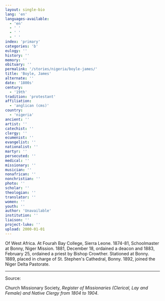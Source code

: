 ```yaml
---
layout: single-bio
lang: 'en'
languages-available:
  - 'en'
  - ' '
  - ' '
  - ' '
index: 'primary'
categories: 'b'
eulogy: ''
history: ''
memory: ''
obituary: ''
permalink: '/stories/nigeria/boyle-james/'
title: 'Boyle, James'
alternate: ''
date: '1800s'
century:
  - '19th'
tradition: 'protestant'
affiliation:
  - 'anglican (cms)'
country:
  - 'nigeria'
ancient: ''
artist: ''
catechist: ''
clergy: ''
ecumenist: ''
evangelist: ''
nationalist: ''
martyr: ''
persecuted: ''
medical: ''
missionary: ''
musician: ''
nonafrican: ''
nonchristian: ''
photo: ''
scholar: ''
theologian: ''
translator: ''
women: ''
youth: ''
author: 'Unavailable'
institution: ''
liaison: ''
project-luke: ''
upload: 2000-01-01
---
```



Of West Africa.  At Fourah Bay College, Sierra Leone.  1874-81, Schoolmaster at Bonny, Niger Mission.  1881, December 18, ordained a deacon and 1883, February 25, ordained a priest by Bishop Crowther.  Stationed at Bonny.  1889, placed in charge of St. Stephen's Cathedral, Bonny.  1892, joined the Niger Delta Pastorate.



---

Source:

Church Missionary Society, *Register of Missionaries (Clerical, Lay and Female) and Native Clergy from 1804 to 1904*.